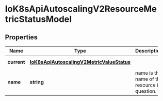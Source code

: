 # IoK8sApiAutoscalingV2ResourceMetricStatusModel

## Properties

Name | Type | Description | Notes
------------ | ------------- | ------------- | -------------
**current** | [**IoK8sApiAutoscalingV2MetricValueStatus**](IoK8sApiAutoscalingV2MetricValueStatus.md) |  | [default to undefined]
**name** | **string** | name is the name of the resource in question. | [default to undefined]


